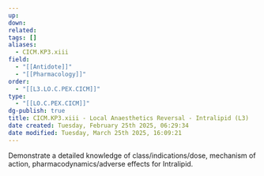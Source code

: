 ```yaml
---
up: 
down: 
related: 
tags: []
aliases:
  - CICM.KP3.xiii
field:
  - "[[Antidote]]"
  - "[[Pharmacology]]"
order:
  - "[[L3.LO.C.PEX.CICM]]"
type:
  - "[[LO.C.PEX.CICM]]"
dg-publish: true
title: CICM.KP3.xiii - Local Anaesthetics Reversal - Intralipid (L3)
date created: Tuesday, February 25th 2025, 06:29:34
date modified: Tuesday, March 25th 2025, 16:09:21
---
```


Demonstrate a detailed knowledge of class/indications/dose, mechanism of action, pharmacodynamics/adverse effects for Intralipid.
